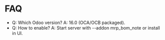 # FAQ

- Q: Which Odoo version? A: 16.0 (OCA/OCB packaged).
- Q: How to enable? A: Start server with --addon mrp_bom_note or install in UI.
